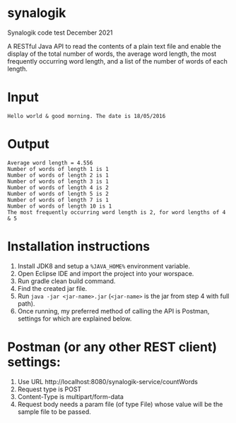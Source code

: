 # synalogik
Synalogik code test December 2021

A RESTful Java API to read the contents of a plain text file and enable the display of the total number of words, the average word length, the most frequently occurring word length, and a list of the number of words of each length.

# Input
`Hello world & good morning. The date is 18/05/2016`

# Output
```Word count = 9 
Average word length = 4.556 
Number of words of length 1 is 1 
Number of words of length 2 is 1 
Number of words of length 3 is 1 
Number of words of length 4 is 2 
Number of words of length 5 is 2 
Number of words of length 7 is 1 
Number of words of length 10 is 1 
The most frequently occurring word length is 2, for word lengths of 4 & 5
```


# Installation instructions
1. Install JDK8 and setup a `%JAVA_HOME%` environment variable.
2. Open Eclipse IDE and import the project into your worspace.
3. Run gradle clean build command.
4. Find the created jar file.
5. Run `java -jar <jar-name>.jar` (`<jar-name>` is the jar from step 4 with full path).
6. Once running, my preferred method of calling the API is Postman, settings for which are explained below.


# Postman (or any other REST client) settings:
1. Use URL http://localhost:8080/synalogik-service/countWords
2. Request type is POST
3. Content-Type is multipart/form-data
4. Request body needs a param file (of type File) whose value will be the sample file to be passed.
